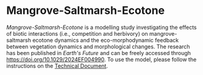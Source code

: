 # Mangrove-Saltmarsh-Ecotone
_Mangrove-Saltmarsh-Ecotone_ is a modelling study investigating the effects of biotic interactions (i.e., competition and herbivory) on mangrove-saltmarsh ecotone dynamics and the eco-morphodynamic feedback between vegetation dynamics and morphological changes. 
The research has been published in _Earth's Future_ and can be freely accessed through https://doi.org/10.1029/2024EF004990.
To use the model, please follow the instructions on the [Technical Document](Technical_Documents.pdf).
